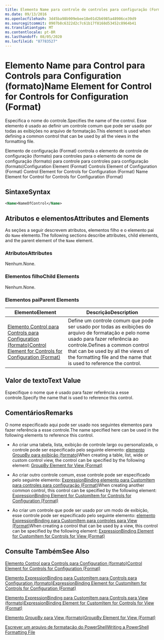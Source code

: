 ```yaml
---
title: Elemento Name para controle de controles para configuração (Format) | Microsoft Docs
ms.date: 09/13/2016
ms.openlocfilehash: 3d45ba98b909ebee18e01d2b6985a48906ce39d9
ms.sourcegitcommit: 0907b8c6322d2c7c61b17f8168d53452c8964b41
ms.translationtype: MT
ms.contentlocale: pt-BR
ms.lasthandoff: 08/05/2020
ms.locfileid: "87783527"
---
```

# <a name="name-element-for-control-for-controls-for-configuration-format"></a><span data-ttu-id="2e139-102">Elemento Name para Control para Controls para Configuration (formato)</span><span class="sxs-lookup"><span data-stu-id="2e139-102">Name Element for Control for Controls for Configuration (Format)</span></span>

<span data-ttu-id="2e139-103">Especifica o nome do controle.</span><span class="sxs-lookup"><span data-stu-id="2e139-103">Specifies the name of the control.</span></span> <span data-ttu-id="2e139-104">Esse elemento é usado ao definir um controle comum que pode ser usado por todas as exibições no arquivo de formatação.</span><span class="sxs-lookup"><span data-stu-id="2e139-104">This element is used when defining a common control that can be used by all the views in the formatting file.</span></span>

<span data-ttu-id="2e139-105">Elemento de configuração (Format) controla o elemento de controle de configuração (formato) para controles para o elemento de nome de configuração (formato) para controle para controles para configuração (formato)</span><span class="sxs-lookup"><span data-stu-id="2e139-105">Configuration Element (Format) Controls Element of Configuration (Format) Control Element for Controls for Configuration (Format) Name Element for Control for Controls for Configuration (Format)</span></span>

## <a name="syntax"></a><span data-ttu-id="2e139-106">Sintaxe</span><span class="sxs-lookup"><span data-stu-id="2e139-106">Syntax</span></span>

```xml
<Name>NameOfControl</Name>

```

## <a name="attributes-and-elements"></a><span data-ttu-id="2e139-107">Atributos e elementos</span><span class="sxs-lookup"><span data-stu-id="2e139-107">Attributes and Elements</span></span>

<span data-ttu-id="2e139-108">As seções a seguir descrevem atributos, elementos filho e o elemento pai do `Name` elemento.</span><span class="sxs-lookup"><span data-stu-id="2e139-108">The following sections describe attributes, child elements, and the parent element of the `Name` element.</span></span>

### <a name="attributes"></a><span data-ttu-id="2e139-109">Atributos</span><span class="sxs-lookup"><span data-stu-id="2e139-109">Attributes</span></span>

<span data-ttu-id="2e139-110">Nenhum.</span><span class="sxs-lookup"><span data-stu-id="2e139-110">None.</span></span>

### <a name="child-elements"></a><span data-ttu-id="2e139-111">Elementos filho</span><span class="sxs-lookup"><span data-stu-id="2e139-111">Child Elements</span></span>

<span data-ttu-id="2e139-112">Nenhum.</span><span class="sxs-lookup"><span data-stu-id="2e139-112">None.</span></span>

### <a name="parent-elements"></a><span data-ttu-id="2e139-113">Elementos pai</span><span class="sxs-lookup"><span data-stu-id="2e139-113">Parent Elements</span></span>

|<span data-ttu-id="2e139-114">Elemento</span><span class="sxs-lookup"><span data-stu-id="2e139-114">Element</span></span>|<span data-ttu-id="2e139-115">Descrição</span><span class="sxs-lookup"><span data-stu-id="2e139-115">Description</span></span>|
|-------------|-----------------|
|[<span data-ttu-id="2e139-116">Elemento Control para Controls para Configuration (formato)</span><span class="sxs-lookup"><span data-stu-id="2e139-116">Control Element for Controls for Configuration (Format)</span></span>](./control-element-for-controls-for-configuration-format.md)|<span data-ttu-id="2e139-117">Define um controle comum que pode ser usado por todas as exibições do arquivo de formatação e pelo nome usado para fazer referência ao controle.</span><span class="sxs-lookup"><span data-stu-id="2e139-117">Defines a common control that can be used by all the views of the formatting file and the name that is used to reference the control.</span></span>|

## <a name="text-value"></a><span data-ttu-id="2e139-118">Valor de texto</span><span class="sxs-lookup"><span data-stu-id="2e139-118">Text Value</span></span>

<span data-ttu-id="2e139-119">Especifique o nome que é usado para fazer referência a esse controle.</span><span class="sxs-lookup"><span data-stu-id="2e139-119">Specify the name that is used to reference this control.</span></span>

## <a name="remarks"></a><span data-ttu-id="2e139-120">Comentários</span><span class="sxs-lookup"><span data-stu-id="2e139-120">Remarks</span></span>

<span data-ttu-id="2e139-121">O nome especificado aqui pode ser usado nos seguintes elementos para fazer referência a esse controle.</span><span class="sxs-lookup"><span data-stu-id="2e139-121">The name specified here can be used in the following elements to reference this control.</span></span>

- <span data-ttu-id="2e139-122">Ao criar uma tabela, lista, exibição de controle largo ou personalizada, o controle pode ser especificado pelo seguinte elemento: [elemento GroupBy para exibição (formato)](./groupby-element-for-view-format.md)</span><span class="sxs-lookup"><span data-stu-id="2e139-122">When creating a table, list, wide or custom control view, the control can be specified by the following element: [GroupBy Element for View (Format)](./groupby-element-for-view-format.md)</span></span>

- <span data-ttu-id="2e139-123">Ao criar outro controle comum, esse controle pode ser especificado pelo seguinte elemento: [ExpressionBinding elemento para CustomItem para controles para configuração (Format)](./expressionbinding-element-for-customitem-for-controls-for-configuration-format.md)</span><span class="sxs-lookup"><span data-stu-id="2e139-123">When creating another common control, this control can be specified by the following element: [ExpressionBinding Element for CustomItem for Controls for Configuration (Format)](./expressionbinding-element-for-customitem-for-controls-for-configuration-format.md)</span></span>

- <span data-ttu-id="2e139-124">Ao criar um controle que pode ser usado por um modo de exibição, esse controle pode ser especificado pelo seguinte elemento: [elemento ExpressionBinding para CustomItem para controles para View (Format)](./expressionbinding-element-for-customitem-for-controls-for-view-format.md)</span><span class="sxs-lookup"><span data-stu-id="2e139-124">When creating a control that can be used by a view, this control can be specified by the following element: [ExpressionBinding Element for CustomItem for Controls for View (Format)](./expressionbinding-element-for-customitem-for-controls-for-view-format.md)</span></span>

## <a name="see-also"></a><span data-ttu-id="2e139-125">Consulte Também</span><span class="sxs-lookup"><span data-stu-id="2e139-125">See Also</span></span>

[<span data-ttu-id="2e139-126">Elemento Control para Controls para Configuration (formato)</span><span class="sxs-lookup"><span data-stu-id="2e139-126">Control Element for Controls for Configuration (Format)</span></span>](./control-element-for-controls-for-configuration-format.md)

[<span data-ttu-id="2e139-127">Elemento ExpressionBinding para CustomItem para Controls para Configuration (formato)</span><span class="sxs-lookup"><span data-stu-id="2e139-127">ExpressionBinding Element for CustomItem for Controls for Configuration (Format)</span></span>](./expressionbinding-element-for-customitem-for-controls-for-configuration-format.md)

[<span data-ttu-id="2e139-128">Elemento ExpressionBinding para CustomItem para Controls para View (formato)</span><span class="sxs-lookup"><span data-stu-id="2e139-128">ExpressionBinding Element for CustomItem for Controls for View (Format)</span></span>](./expressionbinding-element-for-customitem-for-controls-for-view-format.md)

[<span data-ttu-id="2e139-129">Elemento GroupBy para View (formato)</span><span class="sxs-lookup"><span data-stu-id="2e139-129">GroupBy Element for View (Format)</span></span>](./groupby-element-for-view-format.md)

[<span data-ttu-id="2e139-130">Escrever um arquivo de formatação do PowerShell</span><span class="sxs-lookup"><span data-stu-id="2e139-130">Writing a PowerShell Formatting File</span></span>](./writing-a-powershell-formatting-file.md)
